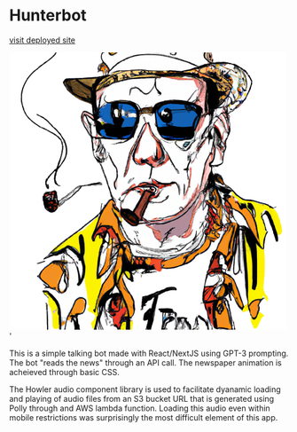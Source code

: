 # Hunterbot
[visit deployed site](https://github.com/eggsmayhem/hunterfrontend/blob/main/public/hunterbotdallenobg2.png)

!['hunterbot](https://github.com/eggsmayhem/hunterfrontend/blob/main/public/hunterbotdallenobg2.png)'

This is a simple talking bot made with React/NextJS using GPT-3 prompting. The bot "reads the news" through an API call. The newspaper animation is acheieved through basic CSS. 

The Howler audio component library is used to facilitate dyanamic loading and playing of audio files from an S3 bucket URL that is generated using Polly through and AWS lambda function. Loading this audio even within mobile restrictions was surprisingly the most difficult element of this app.